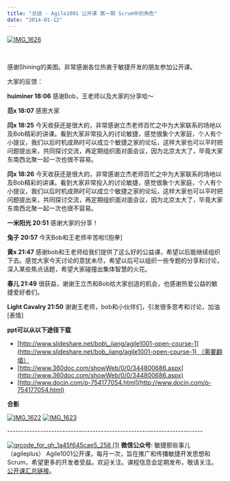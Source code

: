 ```yaml
---
title: "总结 - Agile1001 公开课 第一期 Scrum中的角色"
date: "2014-01-12"
---
```


[![IMG_1626](/wp-content/uploads/2014/01/IMG_1626.jpg)](/wp-content/uploads/2014/01/IMG_1626.jpg)

 

感谢Shining的美图。非常感谢各位热衷于敏捷开发的朋友参加公开课。

大家的反馈：

**huiminer 18:06** 感谢Bob，王老师以及大家的分享哈～

**范x 18:07** 感恩大家

**闫x 18:25** 今天收获还是很大的，非常感谢立杰老师百忙之中为大家联系的场地以及Bob精彩的讲课。看到大家非常投入的讨论敏捷，感觉很象个大家庭，个人有个小提议，我们以后时机成熟时可以成立个敏捷之家的论坛，这样大家也可以平时把问题提出来，共同探讨交流，再定期组织面对面会议，因为北京太大了，毕竟大家东南西北聚一起一次也很不容易。

**闫x 18:26** 今天收获还是很大的，非常感谢立杰老师百忙之中为大家联系的场地以及Bob精彩的讲课。看到大家非常投入的讨论敏捷，感觉很象个大家庭，个人有个小提议，我们以后时机成熟时可以成立个敏捷之家的论坛，这样大家也可以平时把问题提出来，共同探讨交流，再定期组织面对面会议，因为北京太大了，毕竟大家东南西北聚一起一次也很不容易。

**一米阳光 20:51** 感谢大家的分享！

**兔子 20:57** 今天Bob和王老师辛苦啦!\[抱拳\]

**黄x 21:47** 感谢bob和王老师给我们提供了这么好的公益课，希望以后能继续组织下去。感觉大家今天讨论的意犹未尽，希望以后可以组织一些专题的分享和讨论，深入某些焦点话题，希望大家碰撞出集体智慧的火花。

**春儿 21:49** 很获益，谢谢王立杰和Bob给大家创造的机会，也感谢热爱公益的敏捷爱好者们。

**Light Cavalry 21:50** 谢谢王老师，bob和小伙伴们，引发很多思考和讨论，加油\[表情\]

**ppt可以从以下途径下载**

- [http://www.slideshare.net/bob\_jiang/agile1001-open-course-1](http://www.slideshare.net/bob_jiang/agile1001-open-course-1) （需要翻墙）
- [http://www.360doc.com/showWeb/0/0/344800686.aspx](http://www.360doc.com/showWeb/0/0/344800686.aspx)
- [http://www.docin.com/p-754177054.html](http://www.docin.com/p-754177054.html)

**合影**

[![IMG_1622](/wp-content/uploads/2014/01/IMG_1622.jpg)](/wp-content/uploads/2014/01/IMG_1622.jpg) [![IMG_1623](/wp-content/uploads/2014/01/IMG_1623.jpg)](/wp-content/uploads/2014/01/IMG_1623.jpg)

\-----------------------------------------------------------------------

[![qrcode_for_gh_1a45f645cae5_258 (1)](/wp-content/uploads/2013/12/qrcode_for_gh_1a45f645cae5_258-1.jpg)](/wp-content/uploads/2013/12/qrcode_for_gh_1a45f645cae5_258-1.jpg) **微信公众号**: 敏捷那些事儿（agileplus） Agile1001公开课，每月一次，旨在推广和传播敏捷开发思想和Scrum，希望更多的开发者受益。欢迎关注。课程信息会定期发布，敬请关注。[公开课汇总链接](http://bobjiang.com/agile1001-open-course/)。
